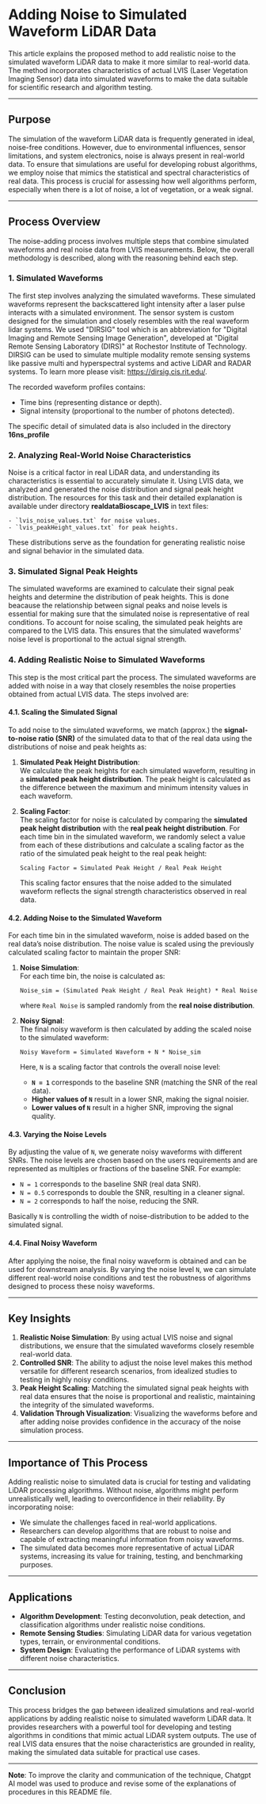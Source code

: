 # Adding Noise to Simulated Waveform LiDAR Data

This article explains the proposed method to add realistic noise to the simulated waveform LiDAR data to make it more similar to real-world data. The method incorporates characteristics of actual LVIS (Laser Vegetation Imaging Sensor) data into simulated waveforms to make the data suitable for scientific research and algorithm testing.

---

## Purpose

The simulation of the waveform LiDAR data is frequently generated in ideal, noise-free conditions. However, due to environmental influences, sensor limitations, and system electronics, noise is always present in real-world data. To ensure that simulations are useful for developing robust algorithms, we employ noise that mimics the statistical and spectral characteristics of real data. This process is crucial for assessing how well algorithms perform, especially when there is a lot of noise, a lot of vegetation, or a weak signal.

---

## Process Overview

The noise-adding process involves multiple steps that combine simulated waveforms and real noise data from LVIS measurements. Below, the overall methodology is described, along with the reasoning behind each step.

### 1. **Simulated Waveforms**

The first step involves analyzing the simulated waveforms. These simulated waveforms represent the backscattered light intensity after a laser pulse interacts with a simulated environment. The sensor system is custom designed for the simulation and closely resembles with the real waveform lidar systems. We used "DIRSIG" tool which is an abbreviation for "Digital Imaging and Remote Sensing Image Generation", developed at "Digital Remote Sensing Laboratory (DIRS)" at Rochestor Institute of Technology. DIRSIG can be used to simulate multiple modality remote sensing systems like passive multi and hyperspectral systems and active LiDAR and RADAR systems. To learn more please visit: https://dirsig.cis.rit.edu/. 

The recorded waveform profiles contains:

- Time bins (representing distance or depth).
- Signal intensity (proportional to the number of photons detected).

The specific detail of simulated data is also included in the directory **16ns_profile**

### 2. **Analyzing Real-World Noise Characteristics**

Noise is a critical factor in real LiDAR data, and understanding its characteristics is essential to accurately simulate it. Using LVIS data, we analyzed and generated the noise distribution and signal peak height distribution. The resources for this task and their detailed explanation is available under directory
**realdataBioscape_LVIS** in text files: 

    - `lvis_noise_values.txt` for noise values.
    - `lvis_peakHeight_values.txt` for peak heights.

These distributions serve as the foundation for generating realistic noise and signal behavior in the simulated data.

### 3. **Simulated Signal Peak Heights**

The simulated waveforms are examined to calculate their signal peak heights and determine the distribution of peak heights. This is done beacause the relationship between signal peaks and noise levels is essential for making sure that the simulated noise is representative of real conditions. To account for noise scaling, the simulated peak heights are compared to the LVIS data. This ensures that the simulated waveforms' noise level is proportional to the actual signal strength.

### 4. **Adding Realistic Noise to Simulated Waveforms**

This step is the most critical part the process. The simulated waveforms are added with noise in a way that closely resembles the noise properties obtained from actual LVIS data. The steps involved are:

#### 4.1. Scaling the Simulated Signal

To add noise to the simulated waveforms, we match (approx.) the **signal-to-noise ratio (SNR)** of the simulated data to that of the real data using the distributions of noise and peak heights as:

1. **Simulated Peak Height Distribution**:  
   We calculate the peak heights for each simulated waveform, resulting in a **simulated peak height distribution**. The peak height is calculated as the difference between the maximum and minimum intensity values in each waveform.

2. **Scaling Factor**:  
   The scaling factor for noise is calculated by comparing the **simulated peak height distribution** with the **real peak height distribution**. For each time bin in the simulated waveform, we randomly select a value from each of these distributions and calculate a scaling factor as the ratio of the simulated peak height to the real peak height:
   
   `Scaling Factor = Simulated Peak Height / Real Peak Height`

   This scaling factor ensures that the noise added to the simulated waveform reflects the signal strength characteristics observed in real data.

#### 4.2. Adding Noise to the Simulated Waveform

For each time bin in the simulated waveform, noise is added based on the real data’s noise distribution. The noise value is scaled using the previously calculated scaling factor to maintain the proper SNR:

1. **Noise Simulation**:  
   For each time bin, the noise is calculated as:

   `Noise_sim = (Simulated Peak Height / Real Peak Height) * Real Noise`

   where `Real Noise` is sampled randomly from the **real noise distribution**.

2. **Noisy Signal**:  
   The final noisy waveform is then calculated by adding the scaled noise to the simulated waveform:

   `Noisy Waveform = Simulated Waveform + N * Noise_sim`

   Here, `N` is a scaling factor that controls the overall noise level:

   - **`N = 1`** corresponds to the baseline SNR (matching the SNR of the real data).
   - **Higher values of `N`** result in a lower SNR, making the signal noisier.
   - **Lower values of `N`** result in a higher SNR, improving the signal quality.

#### 4.3. Varying the Noise Levels

By adjusting the value of `N`, we generate noisy waveforms with different SNRs. The noise levels are chosen based on the users requirements and are represented as multiples or fractions of the baseline SNR. For example:

- `N = 1` corresponds to the baseline SNR (real data SNR).
- `N = 0.5` corresponds to double the SNR, resulting in a cleaner signal.
- `N = 2` corresponds to half the noise, reducing the SNR.

Basically `N` is controlling the width of noise-distribution to be added to the simulated signal.

#### 4.4. Final Noisy Waveform

After applying the noise, the final noisy waveform is obtained and can be used for downstream analysis. By varying the noise level `N`, we can simulate different real-world noise conditions and test the robustness of algorithms designed to process these noisy waveforms.

---

## Key Insights

1. **Realistic Noise Simulation**: By using actual LVIS noise and signal distributions, we ensure that the simulated waveforms closely resemble real-world data.
2. **Controlled SNR**: The ability to adjust the noise level makes this method versatile for different research scenarios, from idealized studies to testing in highly noisy conditions.
3. **Peak Height Scaling**: Matching the simulated signal peak heights with real data ensures that the noise is proportional and realistic, maintaining the integrity of the simulated waveforms.
4. **Validation Through Visualization**: Visualizing the waveforms before and after adding noise provides confidence in the accuracy of the noise simulation process.

---

## Importance of This Process

Adding realistic noise to simulated data is crucial for testing and validating LiDAR processing algorithms. Without noise, algorithms might perform unrealistically well, leading to overconfidence in their reliability. By incorporating noise:
- We simulate the challenges faced in real-world applications.
- Researchers can develop algorithms that are robust to noise and capable of extracting meaningful information from noisy waveforms.
- The simulated data becomes more representative of actual LiDAR systems, increasing its value for training, testing, and benchmarking purposes.

---

## Applications
- **Algorithm Development**: Testing deconvolution, peak detection, and classification algorithms under realistic noise conditions.
- **Remote Sensing Studies**: Simulating LiDAR data for various vegetation types, terrain, or environmental conditions.
- **System Design**: Evaluating the performance of LiDAR systems with different noise characteristics.

---

## Conclusion

This process bridges the gap between idealized simulations and real-world applications by adding realistic noise to simulated waveform LiDAR data. It provides researchers with a powerful tool for developing and testing algorithms in conditions that mimic actual LiDAR system outputs. The use of real LVIS data ensures that the noise characteristics are grounded in reality, making the simulated data suitable for practical use cases.

---

**Note**: To improve the clarity and communication of the technique, Chatgpt AI model was used to produce and revise some of the explanations of procedures in this README file.
